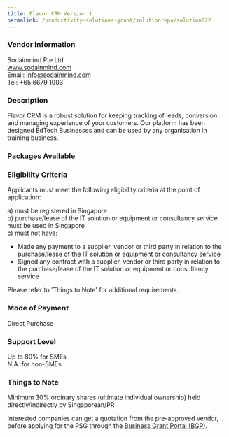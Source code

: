 ```yaml
---
title: Flavor CRM Version 1
permalink: /productivity-solutions-grant/solutionrepo/solution822
---
```


### Vendor Information
Sodainmind Pte Ltd<br>www.sodainmind.com<br>Email: info@sodainmind.com<br>Tel: +65 6679 1003

### Description

Flavor CRM is a robust solution for keeping tracking of leads, conversion and managing experience of your customers. Our platform has been designed EdTech Businesses and can be used by any organisation in training business.

### Packages Available


### Eligibility Criteria

Applicants must meet the following eligibility criteria at the point of application:

a) must be registered in Singapore <br>
b) purchase/lease of the IT solution or equipment or consultancy service must be used in Singapore <br>
c) must not have:
- Made any payment to a supplier, vendor or third party in relation to the purchase/lease of the IT solution or equipment or consultancy service
- Signed any contract with a supplier, vendor or third party in relation to the purchase/lease of the IT solution or equipment or consultancy service

Please refer to 'Things to Note' for additional requirements.

### Mode of Payment
Direct Purchase

### Support Level
Up to 80% for SMEs <br>
N.A. for non-SMEs

### Things to Note
Minimum 30% ordinary shares (ultimate individual ownership) held directly/indirectly by Singaporean/PR

Interested companies can get a quotation from the pre-approved vendor, before applying for the PSG through the <a target='_blank' href='https://www.businessgrants.gov.sg/'>Business Grant Portal (BGP)</a>.
